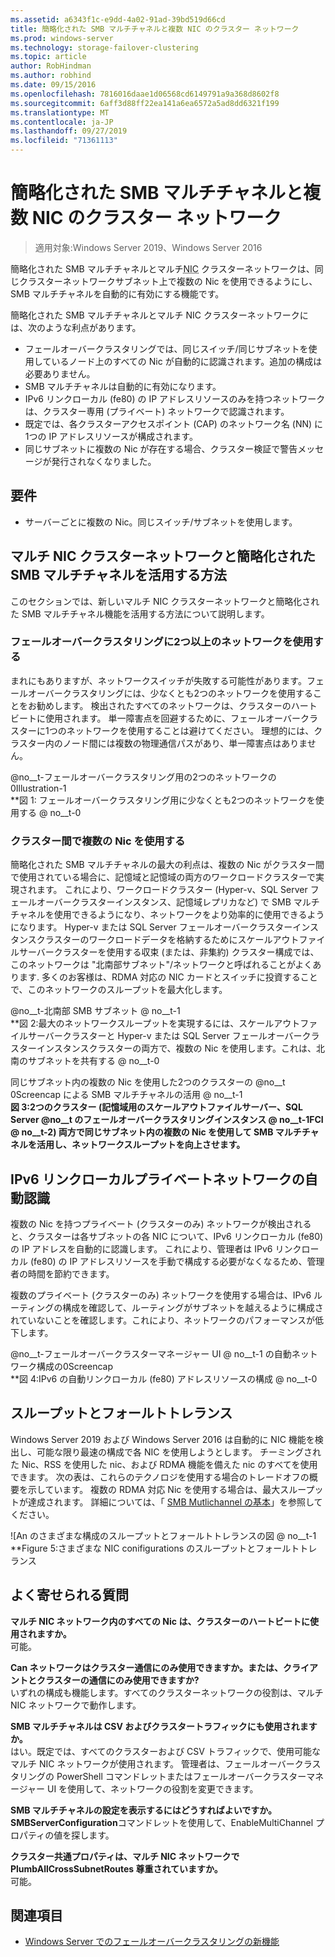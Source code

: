 ```yaml
---
ms.assetid: a6343f1c-e9dd-4a02-91ad-39bd519d66cd
title: 簡略化された SMB マルチチャネルと複数 NIC のクラスター ネットワーク
ms.prod: windows-server
ms.technology: storage-failover-clustering
ms.topic: article
author: RobHindman
ms.author: robhind
ms.date: 09/15/2016
ms.openlocfilehash: 7816016daae1d06568cd6149791a9a368d8602f8
ms.sourcegitcommit: 6aff3d88ff22ea141a6ea6572a5ad8dd6321f199
ms.translationtype: MT
ms.contentlocale: ja-JP
ms.lasthandoff: 09/27/2019
ms.locfileid: "71361113"
---
```

# <a name="simplified-smb-multichannel-and-multi-nic-cluster-networks"></a>簡略化された SMB マルチチャネルと複数 NIC のクラスター ネットワーク

> 適用対象:Windows Server 2019、Windows Server 2016

簡略化された SMB マルチチャネルとマルチ<abbr title="ネットワークインターフェイスカード">NIC</abbr> クラスターネットワークは、同じクラスターネットワークサブネット上で複数の Nic を使用できるようにし、SMB マルチチャネルを自動的に有効にする機能です。

簡略化された SMB マルチチャネルとマルチ NIC クラスターネットワークには、次のような利点があります。  
- フェールオーバークラスタリングでは、同じスイッチ/同じサブネットを使用しているノード上のすべての Nic が自動的に認識されます。追加の構成は必要ありません。  
- SMB マルチチャネルは自動的に有効になります。  
- IPv6 リンクローカル (fe80) の IP アドレスリソースのみを持つネットワークは、クラスター専用 (プライベート) ネットワークで認識されます。  
- 既定では、各クラスターアクセスポイント (CAP) のネットワーク名 (NN) に1つの IP アドレスリソースが構成されます。  
- 同じサブネットに複数の Nic が存在する場合、クラスター検証で警告メッセージが発行されなくなりました。  

## <a name="requirements"></a>要件  
-   サーバーごとに複数の Nic。同じスイッチ/サブネットを使用します。  

## <a name="how-to-take-advantage-of-multi-nic-clusters-networks-and-simplified-smb-multichannel"></a>マルチ NIC クラスターネットワークと簡略化された SMB マルチチャネルを活用する方法  
このセクションでは、新しいマルチ NIC クラスターネットワークと簡略化された SMB マルチチャネル機能を活用する方法について説明します。  

### <a name="use-at-least-two-networks-for-failover-clustering"></a>フェールオーバークラスタリングに2つ以上のネットワークを使用する   
まれにもありますが、ネットワークスイッチが失敗する可能性があります。フェールオーバークラスタリングには、少なくとも2つのネットワークを使用することをお勧めします。 検出されたすべてのネットワークは、クラスターのハートビートに使用されます。 単一障害点を回避するために、フェールオーバークラスターに1つのネットワークを使用することは避けてください。 理想的には、クラスター内のノード間には複数の物理通信パスがあり、単一障害点はありません。  

@no__t-フェールオーバークラスタリング用の2つのネットワークの 0Illustration-1  
**図 1: フェールオーバークラスタリング用に少なくとも2つのネットワークを使用する @ no__t-0  

### <a name="use-multiple-nics-across-clusters"></a>クラスター間で複数の Nic を使用する  

簡略化された SMB マルチチャネルの最大の利点は、複数の Nic がクラスター間で使用されている場合に、記憶域と記憶域の両方のワークロードクラスターで実現されます。 これにより、ワークロードクラスター (Hyper-v、SQL Server フェールオーバークラスターインスタンス、記憶域レプリカなど) で SMB マルチチャネルを使用できるようになり、ネットワークをより効率的に使用できるようになります。 Hyper-v または SQL Server フェールオーバークラスターインスタンスクラスターのワークロードデータを格納するためにスケールアウトファイルサーバークラスターを使用する収束 (または、非集約) クラスター構成では、このネットワークは "北南部サブネット"/ネットワークと呼ばれることがよくあります. 多くのお客様は、RDMA 対応の NIC カードとスイッチに投資することで、このネットワークのスループットを最大化します。  

@no__t-北南部 SMB サブネット @ no__t-1  
**図 2:最大のネットワークスループットを実現するには、スケールアウトファイルサーバークラスターと Hyper-v または SQL Server フェールオーバークラスターインスタンスクラスターの両方で、複数の Nic を使用します。これは、北南のサブネットを共有する @ no__t-0  

同じサブネット内の複数の Nic を使用した2つのクラスターの @no__t 0Screencap による SMB マルチチャネルの活用 @ no__t-1  
**図 3:2つのクラスター (記憶域用のスケールアウトファイルサーバー、SQL Server @no__t のフェールオーバークラスタリングインスタンス @ no__t-1FCI @ no__t-2) 両方で同じサブネット内の複数の Nic を使用して SMB マルチチャネルを活用し、ネットワークスループットを向上させます。** 

## <a name="automatic-recognition-of-ipv6-link-local-private-networks"></a>IPv6 リンクローカルプライベートネットワークの自動認識  
複数の Nic を持つプライベート (クラスターのみ) ネットワークが検出されると、クラスターは各サブネットの各 NIC について、IPv6 リンクローカル (fe80) の IP アドレスを自動的に認識します。 これにより、管理者は IPv6 リンクローカル (fe80) の IP アドレスリソースを手動で構成する必要がなくなるため、管理者の時間を節約できます。  

複数のプライベート (クラスターのみ) ネットワークを使用する場合は、IPv6 ルーティングの構成を確認して、ルーティングがサブネットを越えるように構成されていないことを確認します。これにより、ネットワークのパフォーマンスが低下します。  

@no__t-フェールオーバークラスターマネージャー UI @ no__t-1 の自動ネットワーク構成の0Screencap  
**図 4:IPv6 の自動リンクローカル (fe80) アドレスリソースの構成 @ no__t-0  

## <a name="throughput-and-fault-tolerance"></a>スループットとフォールトトレランス  
Windows Server 2019 および Windows Server 2016 は自動的に NIC 機能を検出し、可能な限り最速の構成で各 NIC を使用しようとします。 チーミングされた Nic、RSS を使用した nic、および RDMA 機能を備えた nic のすべてを使用できます。 次の表は、これらのテクノロジを使用する場合のトレードオフの概要を示しています。 複数の RDMA 対応 Nic を使用する場合は、最大スループットが達成されます。 詳細については、「 [SMB Mutlichannel の基本](https://blogs.technet.microsoft.com/josebda/2012/06/28/the-basics-of-smb-multichannel-a-feature-of-windows-server-2012-and-smb-3-0/)」を参照してください。

![An のさまざまな構成のスループットとフォールトトレランスの図 @ no__t-1  
**Figure 5:さまざまな NIC conifigurations のスループットとフォールトトレランス   

## <a name="frequently-asked-questions"></a>よく寄せられる質問  
**マルチ NIC ネットワーク内のすべての Nic は、クラスターのハートビートに使用されますか。**  
    可能。  

**Can ネットワークはクラスター通信にのみ使用できますか。または、クライアントとクラスターの通信にのみ使用できますか?**  
    いずれの構成も機能します。すべてのクラスターネットワークの役割は、マルチ NIC ネットワークで動作します。  

**SMB マルチチャネルは CSV およびクラスタートラフィックにも使用されますか。**  
    はい。既定では、すべてのクラスターおよび CSV トラフィックで、使用可能なマルチ NIC ネットワークが使用されます。 管理者は、フェールオーバークラスタリングの PowerShell コマンドレットまたはフェールオーバークラスターマネージャー UI を使用して、ネットワークの役割を変更できます。  

**SMB マルチチャネルの設定を表示するにはどうすればよいですか。**  
    **SMBServerConfiguration**コマンドレットを使用して、EnableMultiChannel プロパティの値を探します。  

**クラスター共通プロパティは、マルチ NIC ネットワークで PlumbAllCrossSubnetRoutes 尊重されていますか。**  
     可能。  

## <a name="see-also"></a>関連項目  
- [Windows Server でのフェールオーバークラスタリングの新機能](whats-new-in-failover-clustering.md)  
